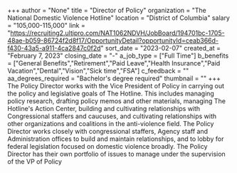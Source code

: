 +++
author = "None"
title = "Director of Policy"
organization = "The National Domestic Violence Hotline"
location = "District of Columbia"
salary = "105,000-115,000"
link = "https://recruiting2.ultipro.com/NAT1062NDVH/JobBoard/194701bc-1705-48ae-b059-86724f2d8f17/OpportunityDetail?opportunityId=ceab366d-f430-43a5-a911-4ca2847c0f2d"
sort_date = "2023-02-07"
created_at = "February 7, 2023"
closing_date = "-"
a_job_type = ["Full Time"]
b_benefits = ["General Benefits","Retirement","Paid Leave","Health Insurance","Paid Vacation","Dental","Vision","Sick time","FSA"]
c_feedback = ""
aa_degrees_required = "Bachelor's degree required"
thumbnail = ""
+++
The Policy Director works with the Vice President of Policy in carrying out the policy and legislative goals of The Hotline. This includes managing policy research, drafting policy memos and other materials, managing The Hotline's Action Center, building and cultivating relationships with Congressional staffers and caucuses, and cultivating relationships with other organizations and coalitions in the anti-violence field. The Policy Director works closely with congressional staffers, Agency staff and Administration offices to build and maintain relationships, and to lobby for federal legislation focused on domestic violence broadly. The Policy Director has their own portfolio of issues to manage under the supervision of the VP of Policy
